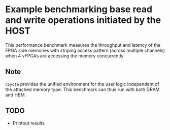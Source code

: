 # Example benchmarking base read and write operations initiated by the HOST

This performance benchmark measures the throughput and latency of the FPGA side memories with striping access pattern (across multiple channels) when 4 vFPGAs are accessing the memory concurrently. 

## Note

`Coyote` provides the unified environment for the user logic independent of the attached memory type. This benchmark can thus run with both DRAM and HBM.

## TODO

* Printout results